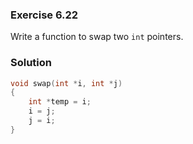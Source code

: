 ### Exercise 6.22

Write a function to swap two `int` pointers.

### Solution

```cpp
void swap(int *i, int *j)
{
    int *temp = i;
    i = j;
    j = i;
}
```
